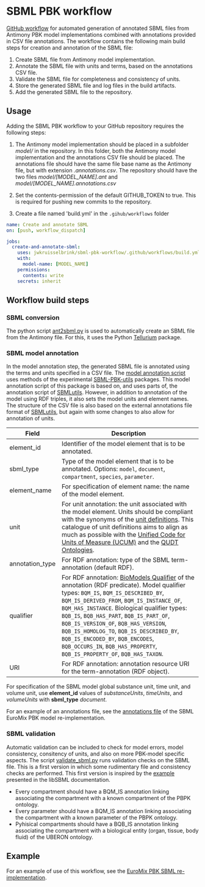 # SBML PBK workflow

[GitHub workflow](https://docs.github.com/en/actions/using-workflows) for automated generation of annotated SBML files from Antimony PBK model implementations combined with annotations provided in CSV file annotations. The workflow contains the following main build steps for creation and annotation of the SBML file:

1. Create SBML file from Antimony model implementation.
2. Annotate the SBML file with units and terms, based on the annotations CSV file.
3. Validate the SBML file for completeness and consistency of units.
4. Store the generated SBML file and log files in the build artifacts.
5. Add the generated SBML file to the repository.

## Usage

Adding the SBML PBK workflow to your GitHub repository requires the following steps:

1. The Antimony model implementation should be placed in a subfolder *model/* in the repository. In this folder, both the Antimony model implementation and the annotations CSV file should be placed. The annotations file should have the same file base name as the Antimony file, but with extension *.annotations.csv*. The repository should have the two files *model/[MODEL_NAME].ant* and *model/[MODEL_NAME].annotations.csv*

2. Set the contents-permission of the default GITHUB_TOKEN to true. This is required for pushing new commits to the repository.

3. Create a file named 'build.yml' in the `.gihub/workflows` folder 

```yaml
name: Create and annotate SBML
on: [push, workflow_dispatch]

jobs:
  create-and-annotate-sbml:
    uses: jwkruisselbrink/sbml-pbk-workflow/.github/workflows/build.yml@v2
    with:
      model-name: [MODEL_NAME]
    permissions:
      contents: write
    secrets: inherit
```

## Workflow build steps

### SBML conversion

The python script [ant2sbml.py](src/ant2sbml.py) is used to automatically create an SBML file from the Antimony file. For this, it uses the Python [Tellurium](https://tellurium.analogmachine.org/) package.

### SBML model annotation

In the model annotation step, the generated SBML file is annotated using the terms and units specified in a CSV file. The [model annotation script](src/annotate_sbml.py) uses methods of the experimental [SBML-PBK-utils](https://github.com/jwkruisselbrink/sbml-pbk-utils) packages. This model annotation script of this package is based on, and uses parts of, the annotation script of [SBMLutils](https://sbmlutils.readthedocs.io/en/latest/notebooks/sbml_annotator.html#Annotate-existing-model). However, in addition to annotation of the model using RDF triples, it also sets the model units and element names. The structure of the CSV file is also based on the external annotations file format of [SBMLutils](https://sbmlutils.readthedocs.io/en/latest/notebooks/sbml_annotator.html#Annotate-existing-model), but again with some changes to also allow for annotation of units.

| Field           | Description                                              |
|-----------------|----------------------------------------------------------|
| element_id      | Identifier of the model element that is to be annotated. |
| sbml_type       | Type of the model element that is to be annotated. Options: `model`, `document`, `compartment`, `species`, `parameter`. |
| element_name    | For specification of element name: the name of the model element. |
| unit            | For unit annotation: the unit associated with the model element. Units should be compliant with the synonyms of the [unit definitions](https://github.com/jwkruisselbrink/sbml-pbk-utils/blob/main/sbmlpbkutils/unit_definitions.py). This catalogue of unit definitions aims to align as much as possible with the [Unified Code for Units of Measure (UCUM)](https://ucum.org/) and the [QUDT Ontologies](https://qudt.org/). |
| annotation_type | For RDF annotation: type of the SBML term-annotation (default RDF). |
| qualifier       | For RDF annotation: [BioModels Qualifier](https://github.com/combine-org/combine-specifications/blob/main/specifications/qualifiers-1.1.md#model-qualifiers) of the annotation (RDF predicate). Model qualifier types: `BQM_IS`, `BQM_IS_DESCRIBED_BY`, `BQM_IS_DERIVED_FROM`, `BQM_IS_INSTANCE_OF`, `BQM_HAS_INSTANCE`. Biological qualifier types: `BQB_IS`, `BQB_HAS_PART`, `BQB_IS_PART_OF`, `BQB_IS_VERSION_OF`, `BQB_HAS_VERSION`, `BQB_IS_HOMOLOG_TO`, `BQB_IS_DESCRIBED_BY`, `BQB_IS_ENCODED_BY`, `BQB_ENCODES`, `BQB_OCCURS_IN`, `BQB_HAS_PROPERTY`, `BQB_IS_PROPERTY_OF`, `BQB_HAS_TAXON`. |
| URI             | For RDF annotation: annotation resource URI for the term-annotation (RDF object). |

For specification of the SBML model global substance unit, time unit, and volume unit, use **element_id** values of *substanceUnits*, *timeUnits*, and *volumeUnits* with **sbml_type** *document*.

For an example of an annotations file, see the [annotations file](https://github.com/rivm-syso/euromix-to-sbml/blob/main/model/euromix.annotations.csv) of the SBML EuroMix PBK model re-implementation.

### SBML validation

Automatic validation can be included to check for model errors, model consistency, consitency of units, and also on more PBK-model specific aspects. The script [validate_sbml.py](src/validate_sbml.py) runs validation checks on the SBML file. This is a first version in which some rudimentary file and consistency checks are performed. This first version is inspired by the [example](https://synonym.caltech.edu/software/libsbml/5.18.0/docs/formatted/python-api/validate_s_b_m_l_8py-example.html) presented in the libSBML documentation.

- Every compartment should have a BQM_IS annotation linking associating the compartment with a known compartment of the PBPK ontology.
- Every parameter should have a BQM_IS annotation linking associating the compartment with a known parameter of the PBPK ontology.
- Pyhisical compartments should have a BQB_IS annotation linking associating the compartment with a biological entity (organ, tissue, body fluid) of the UBERON ontology.

## Example

For an example of use of this workflow, see the [EuroMix PBK SBML re-implementation](https://github.com/rivm-syso/euromix-to-sbml).
